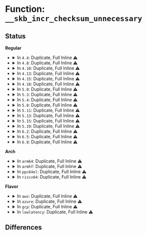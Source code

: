 # Function: <code>__skb_incr_checksum_unnecessary</code>

## Status
<b>Regular</b>
<ul>
<li>
<details>
<summary>In <code>4.4</code>: Duplicate, Full Inline ⚠️</summary>

**Collision:** Static Duplication

**Inline:** Full

**Transformation:** False

**Instances:**

```
In net/ipv4/tcp_offload.c (ffffffff81783b4c)
Location: include/linux/skbuff.h:3104
Inline: True
Inline callers:
  - net/ipv4/tcp_offload.c:tcp4_gro_receive
```
```
In net/ipv4/udp_offload.c (ffffffff8178b7d9)
Location: include/linux/skbuff.h:3104
Inline: True
Inline callers:
  - net/ipv4/udp_offload.c:udp4_gro_receive
```
```
In net/ipv4/gre_offload.c (ffffffff817a5051)
Location: include/linux/skbuff.h:3104
Inline: True
Inline callers:
  - net/ipv4/gre_offload.c:gre_gro_receive
```
```
In net/ipv6/tcpv6_offload.c (ffffffff818013d3)
Location: include/linux/skbuff.h:3104
Inline: True
Inline callers:
  - net/ipv6/tcpv6_offload.c:tcp6_gro_receive
```
```
In net/ipv6/udp_offload.c (ffffffff81801b48)
Location: include/linux/skbuff.h:3104
Inline: True
Inline callers:
  - net/ipv6/udp_offload.c:udp6_gro_receive
```
</details>
</li>
<li>
<details>
<summary>In <code>4.8</code>: Duplicate, Full Inline ⚠️</summary>

**Collision:** Static Duplication

**Inline:** Full

**Transformation:** False

**Instances:**

```
In net/ipv4/tcp_offload.c (ffffffff817f1160)
Location: include/linux/skbuff.h:3311
Inline: True
Inline callers:
  - net/ipv4/tcp_offload.c:tcp4_gro_receive
```
```
In net/ipv4/udp_offload.c (ffffffff817f8f54)
Location: include/linux/skbuff.h:3311
Inline: True
Inline callers:
  - net/ipv4/udp_offload.c:udp4_gro_receive
```
```
In net/ipv4/gre_offload.c (ffffffff8181312c)
Location: include/linux/skbuff.h:3311
Inline: True
Inline callers:
  - net/ipv4/gre_offload.c:gre_gro_receive
```
```
In net/ipv6/udp_offload.c (ffffffff81866eae)
Location: include/linux/skbuff.h:3311
Inline: True
Inline callers:
  - net/ipv6/udp_offload.c:udp6_gro_receive
```
```
In net/ipv6/tcpv6_offload.c (ffffffff81872c71)
Location: include/linux/skbuff.h:3311
Inline: True
Inline callers:
  - net/ipv6/tcpv6_offload.c:tcp6_gro_receive
```
</details>
</li>
<li>
<details>
<summary>In <code>4.10</code>: Duplicate, Full Inline ⚠️</summary>

**Collision:** Static Duplication

**Inline:** Full

**Transformation:** False

**Instances:**

```
In net/ipv4/tcp_offload.c (ffffffff81821ef0)
Location: include/linux/skbuff.h:3363
Inline: True
Inline callers:
  - net/ipv4/tcp_offload.c:tcp4_gro_receive
```
```
In net/ipv4/udp_offload.c (ffffffff81829e24)
Location: include/linux/skbuff.h:3363
Inline: True
Inline callers:
  - net/ipv4/udp_offload.c:udp4_gro_receive
```
```
In net/ipv4/gre_offload.c (ffffffff8184463c)
Location: include/linux/skbuff.h:3363
Inline: True
Inline callers:
  - net/ipv4/gre_offload.c:gre_gro_receive
```
```
In net/ipv6/udp_offload.c (ffffffff818995ae)
Location: include/linux/skbuff.h:3363
Inline: True
Inline callers:
  - net/ipv6/udp_offload.c:udp6_gro_receive
```
```
In net/ipv6/tcpv6_offload.c (ffffffff818a7291)
Location: include/linux/skbuff.h:3363
Inline: True
Inline callers:
  - net/ipv6/tcpv6_offload.c:tcp6_gro_receive
```
</details>
</li>
<li>
<details>
<summary>In <code>4.13</code>: Duplicate, Full Inline ⚠️</summary>

**Collision:** Static Duplication

**Inline:** Full

**Transformation:** False

**Instances:**

```
In net/ipv4/tcp_offload.c (ffffffff81842b24)
Location: include/linux/skbuff.h:3431
Inline: True
Inline callers:
  - net/ipv4/tcp_offload.c:tcp4_gro_receive
```
```
In net/ipv4/udp_offload.c (ffffffff8184b063)
Location: include/linux/skbuff.h:3431
Inline: True
Inline callers:
  - net/ipv4/udp_offload.c:udp4_gro_receive
```
```
In net/ipv4/gre_offload.c (ffffffff81865eb5)
Location: include/linux/skbuff.h:3431
Inline: True
Inline callers:
  - net/ipv4/gre_offload.c:gre_gro_receive
```
```
In net/ipv6/udp_offload.c (ffffffff818bf629)
Location: include/linux/skbuff.h:3431
Inline: True
Inline callers:
  - net/ipv6/udp_offload.c:udp6_gro_receive
```
```
In net/ipv6/tcpv6_offload.c (ffffffff818cdca4)
Location: include/linux/skbuff.h:3431
Inline: True
Inline callers:
  - net/ipv6/tcpv6_offload.c:tcp6_gro_receive
```
</details>
</li>
<li>
<details>
<summary>In <code>4.15</code>: Duplicate, Full Inline ⚠️</summary>

**Collision:** Static Duplication

**Inline:** Full

**Transformation:** False

**Instances:**

```
In net/ipv4/tcp_offload.c (ffffffff818c2484)
Location: include/linux/skbuff.h:3615
Inline: True
Inline callers:
  - net/ipv4/tcp_offload.c:tcp4_gro_receive
```
```
In net/ipv4/udp_offload.c (ffffffff818cacc3)
Location: include/linux/skbuff.h:3615
Inline: True
Inline callers:
  - net/ipv4/udp_offload.c:udp4_gro_receive
```
```
In net/ipv4/gre_offload.c (ffffffff818e5fe7)
Location: include/linux/skbuff.h:3615
Inline: True
Inline callers:
  - net/ipv4/gre_offload.c:gre_gro_receive
```
```
In net/ipv6/udp_offload.c (ffffffff819426f9)
Location: include/linux/skbuff.h:3615
Inline: True
Inline callers:
  - net/ipv6/udp_offload.c:udp6_gro_receive
```
```
In net/ipv6/tcpv6_offload.c (ffffffff81952aa4)
Location: include/linux/skbuff.h:3615
Inline: True
Inline callers:
  - net/ipv6/tcpv6_offload.c:tcp6_gro_receive
```
</details>
</li>
<li>
<details>
<summary>In <code>4.18</code>: Duplicate, Full Inline ⚠️</summary>

**Collision:** Static Duplication

**Inline:** Full

**Transformation:** False

**Instances:**

```
In net/ipv4/tcp_offload.c (ffffffff819180cf)
Location: include/linux/skbuff.h:3625
Inline: True
Inline callers:
  - net/ipv4/tcp_offload.c:tcp4_gro_receive
```
```
In net/ipv4/udp_offload.c (ffffffff81920b8f)
Location: include/linux/skbuff.h:3625
Inline: True
Inline callers:
  - net/ipv4/udp_offload.c:udp4_gro_receive
```
```
In net/ipv4/gre_offload.c (ffffffff8193c885)
Location: include/linux/skbuff.h:3625
Inline: True
Inline callers:
  - net/ipv4/gre_offload.c:gre_gro_receive
```
```
In net/ipv6/udp_offload.c (ffffffff8199b6a5)
Location: include/linux/skbuff.h:3625
Inline: True
Inline callers:
  - net/ipv6/udp_offload.c:udp6_gro_receive
```
```
In net/ipv6/tcpv6_offload.c (ffffffff819ac050)
Location: include/linux/skbuff.h:3625
Inline: True
Inline callers:
  - net/ipv6/tcpv6_offload.c:tcp6_gro_receive
```
</details>
</li>
<li>
<details>
<summary>In <code>5.0</code>: Duplicate, Full Inline ⚠️</summary>

**Collision:** Static Duplication

**Inline:** Full

**Transformation:** False

**Instances:**

```
In net/ipv4/tcp_offload.c (ffffffff8194681c)
Location: include/linux/skbuff.h:3710
Inline: True
Inline callers:
  - net/ipv4/tcp_offload.c:tcp4_gro_receive
```
```
In net/ipv4/udp_offload.c (ffffffff8194ff97)
Location: include/linux/skbuff.h:3710
Inline: True
Inline callers:
  - net/ipv4/udp_offload.c:udp4_gro_receive
```
```
In net/ipv4/gre_offload.c (ffffffff8196c569)
Location: include/linux/skbuff.h:3710
Inline: True
Inline callers:
  - net/ipv4/gre_offload.c:gre_gro_receive
```
```
In net/ipv6/udp_offload.c (ffffffff819d1e95)
Location: include/linux/skbuff.h:3710
Inline: True
Inline callers:
  - net/ipv6/udp_offload.c:udp6_gro_receive
```
```
In net/ipv6/tcpv6_offload.c (ffffffff819e2c2d)
Location: include/linux/skbuff.h:3710
Inline: True
Inline callers:
  - net/ipv6/tcpv6_offload.c:tcp6_gro_receive
```
</details>
</li>
<li>
<details>
<summary>In <code>5.3</code>: Duplicate, Full Inline ⚠️</summary>

**Collision:** Static Duplication

**Inline:** Full

**Transformation:** False

**Instances:**

```
In net/ipv4/tcp_offload.c (ffffffff819aae7e)
Location: include/linux/skbuff.h:3819
Inline: True
Inline callers:
  - net/ipv4/tcp_offload.c:tcp4_gro_receive
```
```
In net/ipv4/udp_offload.c (ffffffff819b4863)
Location: include/linux/skbuff.h:3819
Inline: True
Inline callers:
  - net/ipv4/udp_offload.c:udp4_gro_receive
```
```
In net/ipv4/gre_offload.c (ffffffff819d32c1)
Location: include/linux/skbuff.h:3819
Inline: True
Inline callers:
  - net/ipv4/gre_offload.c:gre_gro_receive
```
```
In net/ipv6/udp_offload.c (ffffffff81a40e4e)
Location: include/linux/skbuff.h:3819
Inline: True
Inline callers:
  - net/ipv6/udp_offload.c:udp6_gro_receive
```
```
In net/ipv6/tcpv6_offload.c (ffffffff81a51984)
Location: include/linux/skbuff.h:3819
Inline: True
Inline callers:
  - net/ipv6/tcpv6_offload.c:tcp6_gro_receive
```
</details>
</li>
<li>
<details>
<summary>In <code>5.4</code>: Duplicate, Full Inline ⚠️</summary>

**Collision:** Static Duplication

**Inline:** Full

**Transformation:** False

**Instances:**

```
In net/ipv4/tcp_offload.c (ffffffff819e1b4e)
Location: include/linux/skbuff.h:3886
Inline: True
Inline callers:
  - net/ipv4/tcp_offload.c:tcp4_gro_receive
```
```
In net/ipv4/udp_offload.c (ffffffff819eb593)
Location: include/linux/skbuff.h:3886
Inline: True
Inline callers:
  - net/ipv4/udp_offload.c:udp4_gro_receive
```
```
In net/ipv4/gre_offload.c (ffffffff81a09e31)
Location: include/linux/skbuff.h:3886
Inline: True
Inline callers:
  - net/ipv4/gre_offload.c:gre_gro_receive
```
```
In net/ipv6/udp_offload.c (ffffffff81a77ace)
Location: include/linux/skbuff.h:3886
Inline: True
Inline callers:
  - net/ipv6/udp_offload.c:udp6_gro_receive
```
```
In net/ipv6/tcpv6_offload.c (ffffffff81a88584)
Location: include/linux/skbuff.h:3886
Inline: True
Inline callers:
  - net/ipv6/tcpv6_offload.c:tcp6_gro_receive
```
</details>
</li>
<li>
<details>
<summary>In <code>5.8</code>: Duplicate, Full Inline ⚠️</summary>

**Collision:** Static Duplication

**Inline:** Full

**Transformation:** False

**Instances:**

```
In net/core/filter.c (ffffffff81a2306a)
Location: include/linux/skbuff.h:3912
Inline: True
Inline callers:
  - net/core/filter.c:bpf_csum_level
```
```
In net/ipv4/tcp_offload.c (ffffffff81acf20c)
Location: include/linux/skbuff.h:3912
Inline: True
Inline callers:
  - net/ipv4/tcp_offload.c:tcp4_gro_receive
```
```
In net/ipv4/udp_offload.c (ffffffff81ad9213)
Location: include/linux/skbuff.h:3912
Inline: True
Inline callers:
  - net/ipv4/udp_offload.c:udp4_gro_receive
```
```
In net/ipv4/gre_offload.c (ffffffff81afa5b3)
Location: include/linux/skbuff.h:3912
Inline: True
Inline callers:
  - net/ipv4/gre_offload.c:gre_gro_receive
```
```
In net/ipv6/udp_offload.c (ffffffff81b71d28)
Location: include/linux/skbuff.h:3912
Inline: True
Inline callers:
  - net/ipv6/udp_offload.c:udp6_gro_receive
```
```
In net/ipv6/tcpv6_offload.c (ffffffff81b83b78)
Location: include/linux/skbuff.h:3912
Inline: True
Inline callers:
  - net/ipv6/tcpv6_offload.c:tcp6_gro_receive
```
</details>
</li>
<li>
<details>
<summary>In <code>5.11</code>: Duplicate, Full Inline ⚠️</summary>

**Collision:** Static Duplication

**Inline:** Full

**Transformation:** False

**Instances:**

```
In net/core/filter.c (ffffffff81a233ca)
Location: include/linux/skbuff.h:3941
Inline: True
Inline callers:
  - net/core/filter.c:bpf_csum_level
```
```
In net/ipv4/tcp_offload.c (ffffffff81adb211)
Location: include/linux/skbuff.h:3941
Inline: True
Inline callers:
  - net/ipv4/tcp_offload.c:tcp4_gro_receive
```
```
In net/ipv4/udp_offload.c (ffffffff81ae5c2a)
Location: include/linux/skbuff.h:3941
Inline: True
Inline callers:
  - net/ipv4/udp_offload.c:udp4_gro_receive
```
```
In net/ipv4/gre_offload.c (ffffffff81b07d61)
Location: include/linux/skbuff.h:3941
Inline: True
Inline callers:
  - net/ipv4/gre_offload.c:gre_gro_receive
```
```
In net/ipv6/udp_offload.c (ffffffff81b80a74)
Location: include/linux/skbuff.h:3941
Inline: True
Inline callers:
  - net/ipv6/udp_offload.c:udp6_gro_receive
```
```
In net/ipv6/tcpv6_offload.c (ffffffff81b93226)
Location: include/linux/skbuff.h:3941
Inline: True
Inline callers:
  - net/ipv6/tcpv6_offload.c:tcp6_gro_receive
```
</details>
</li>
<li>
<details>
<summary>In <code>5.13</code>: Duplicate, Full Inline ⚠️</summary>

**Collision:** Static Duplication

**Inline:** Full

**Transformation:** False

**Instances:**

```
In net/core/filter.c (ffffffff81a0a6ea)
Location: include/linux/skbuff.h:4005
Inline: True
Inline callers:
  - net/core/filter.c:bpf_csum_level
```
```
In net/ipv4/tcp_offload.c (ffffffff81ac6268)
Location: include/linux/skbuff.h:4005
Inline: True
Inline callers:
  - net/ipv4/tcp_offload.c:tcp4_gro_receive
```
```
In net/ipv4/udp_offload.c (ffffffff81ad0f1a)
Location: include/linux/skbuff.h:4005
Inline: True
Inline callers:
  - net/ipv4/udp_offload.c:udp4_gro_receive
```
```
In net/ipv4/gre_offload.c (ffffffff81af356d)
Location: include/linux/skbuff.h:4005
Inline: True
Inline callers:
  - net/ipv4/gre_offload.c:gre_gro_receive
```
```
In net/ipv6/udp_offload.c (ffffffff81b6f67e)
Location: include/linux/skbuff.h:4005
Inline: True
Inline callers:
  - net/ipv6/udp_offload.c:udp6_gro_receive
```
```
In net/ipv6/tcpv6_offload.c (ffffffff81b822c5)
Location: include/linux/skbuff.h:4005
Inline: True
Inline callers:
  - net/ipv6/tcpv6_offload.c:tcp6_gro_receive
```
</details>
</li>
<li>
<details>
<summary>In <code>5.15</code>: Duplicate, Full Inline ⚠️</summary>

**Collision:** Static Duplication

**Inline:** Full

**Transformation:** False

**Instances:**

```
In net/core/filter.c (ffffffff81abcbca)
Location: include/linux/skbuff.h:4042
Inline: True
Inline callers:
  - net/core/filter.c:bpf_csum_level
```
```
In net/ipv4/tcp_offload.c (ffffffff81b84a78)
Location: include/linux/skbuff.h:4042
Inline: True
Inline callers:
  - net/ipv4/tcp_offload.c:tcp4_gro_receive
```
```
In net/ipv4/udp_offload.c (ffffffff81b8f937)
Location: include/linux/skbuff.h:4042
Inline: True
Inline callers:
  - net/ipv4/udp_offload.c:udp4_gro_receive
```
```
In net/ipv4/gre_offload.c (ffffffff81bb3a7d)
Location: include/linux/skbuff.h:4042
Inline: True
Inline callers:
  - net/ipv4/gre_offload.c:gre_gro_receive
```
```
In net/ipv6/udp_offload.c (ffffffff81c3773b)
Location: include/linux/skbuff.h:4042
Inline: True
Inline callers:
  - net/ipv6/udp_offload.c:udp6_gro_receive
```
```
In net/ipv6/tcpv6_offload.c (ffffffff81c4e375)
Location: include/linux/skbuff.h:4042
Inline: True
Inline callers:
  - net/ipv6/tcpv6_offload.c:tcp6_gro_receive
```
</details>
</li>
<li>
<details>
<summary>In <code>5.19</code>: Duplicate, Full Inline ⚠️</summary>

**Collision:** Static Duplication

**Inline:** Full

**Transformation:** False

**Instances:**

```
In net/core/filter.c (ffffffff81c376ca)
Location: include/linux/skbuff.h:4461
Inline: True
Inline callers:
  - net/core/filter.c:bpf_csum_level
```
```
In net/ipv4/tcp_offload.c (ffffffff81d152d2)
Location: include/linux/skbuff.h:4461
Inline: True
Inline callers:
  - net/ipv4/tcp_offload.c:tcp4_gro_receive
```
```
In net/ipv4/udp_offload.c (ffffffff81d20c2a)
Location: include/linux/skbuff.h:4461
Inline: True
Inline callers:
  - net/ipv4/udp_offload.c:udp4_gro_receive
```
```
In net/ipv4/gre_offload.c (ffffffff81d47298)
Location: include/linux/skbuff.h:4461
Inline: True
Inline callers:
  - net/ipv4/gre_offload.c:gre_gro_receive
```
```
In net/ipv6/udp_offload.c (ffffffff81dd5125)
Location: include/linux/skbuff.h:4461
Inline: True
Inline callers:
  - net/ipv6/udp_offload.c:udp6_gro_receive
```
```
In net/ipv6/tcpv6_offload.c (ffffffff81deec18)
Location: include/linux/skbuff.h:4461
Inline: True
Inline callers:
  - net/ipv6/tcpv6_offload.c:tcp6_gro_receive
```
</details>
</li>
<li>
<details>
<summary>In <code>6.2</code>: Duplicate, Full Inline ⚠️</summary>

**Collision:** Static Duplication

**Inline:** Full

**Transformation:** False

**Instances:**

```
In net/core/filter.c (ffffffff81deaf2a)
Location: include/linux/skbuff.h:4357
Inline: True
Inline callers:
  - net/core/filter.c:bpf_csum_level
```
```
In net/ipv4/tcp_offload.c (ffffffff81edb4b2)
Location: include/linux/skbuff.h:4357
Inline: True
Inline callers:
  - net/ipv4/tcp_offload.c:tcp4_gro_receive
```
```
In net/ipv4/udp_offload.c (ffffffff81ee7ea4)
Location: include/linux/skbuff.h:4357
Inline: True
Inline callers:
  - net/ipv4/udp_offload.c:udp4_gro_receive
```
```
In net/ipv4/gre_offload.c (ffffffff81f102ad)
Location: include/linux/skbuff.h:4357
Inline: True
Inline callers:
  - net/ipv4/gre_offload.c:gre_gro_receive
```
```
In net/ipv6/udp_offload.c (ffffffff81fa6825)
Location: include/linux/skbuff.h:4357
Inline: True
Inline callers:
  - net/ipv6/udp_offload.c:udp6_gro_receive
```
```
In net/ipv6/tcpv6_offload.c (ffffffff81fc2c68)
Location: include/linux/skbuff.h:4357
Inline: True
Inline callers:
  - net/ipv6/tcpv6_offload.c:tcp6_gro_receive
```
</details>
</li>
<li>
<details>
<summary>In <code>6.5</code>: Duplicate, Full Inline ⚠️</summary>

**Collision:** Static Duplication

**Inline:** Full

**Transformation:** False

**Instances:**

```
In net/core/filter.c (ffffffff81e5c72a)
Location: include/linux/skbuff.h:4389
Inline: True
Inline callers:
  - net/core/filter.c:bpf_csum_level
```
```
In net/ipv4/tcp_offload.c (ffffffff81f3a572)
Location: include/linux/skbuff.h:4389
Inline: True
Inline callers:
  - net/ipv4/tcp_offload.c:tcp4_gro_receive
```
```
In net/ipv4/udp_offload.c (ffffffff81f4772d)
Location: include/linux/skbuff.h:4389
Inline: True
Inline callers:
  - net/ipv4/udp_offload.c:udp4_gro_receive
```
```
In net/ipv4/gre_offload.c (ffffffff81f6ff9d)
Location: include/linux/skbuff.h:4389
Inline: True
Inline callers:
  - net/ipv4/gre_offload.c:gre_gro_receive
```
```
In net/ipv6/udp_offload.c (ffffffff8200721b)
Location: include/linux/skbuff.h:4389
Inline: True
Inline callers:
  - net/ipv6/udp_offload.c:udp6_gro_receive
```
```
In net/ipv6/tcpv6_offload.c (ffffffff82023bf7)
Location: include/linux/skbuff.h:4389
Inline: True
Inline callers:
  - net/ipv6/tcpv6_offload.c:tcp6_gro_receive
```
</details>
</li>
<li>
<details>
<summary>In <code>6.8</code>: Duplicate, Full Inline ⚠️</summary>

**Collision:** Static Duplication

**Inline:** Full

**Transformation:** False

**Instances:**

```
In net/core/filter.c (ffffffff81f1bb1a)
Location: include/linux/skbuff.h:4429
Inline: True
Inline callers:
  - net/core/filter.c:bpf_csum_level
```
```
In net/ipv4/tcp_offload.c (ffffffff82000662)
Location: include/linux/skbuff.h:4429
Inline: True
Inline callers:
  - net/ipv4/tcp_offload.c:tcp4_gro_receive
```
```
In net/ipv4/udp_offload.c (ffffffff8200d86d)
Location: include/linux/skbuff.h:4429
Inline: True
Inline callers:
  - net/ipv4/udp_offload.c:udp4_gro_receive
```
```
In net/ipv4/gre_offload.c (ffffffff820366cd)
Location: include/linux/skbuff.h:4429
Inline: True
Inline callers:
  - net/ipv4/gre_offload.c:gre_gro_receive
```
```
In net/ipv6/udp_offload.c (ffffffff820d607b)
Location: include/linux/skbuff.h:4429
Inline: True
Inline callers:
  - net/ipv6/udp_offload.c:udp6_gro_receive
```
```
In net/ipv6/tcpv6_offload.c (ffffffff820f2d57)
Location: include/linux/skbuff.h:4429
Inline: True
Inline callers:
  - net/ipv6/tcpv6_offload.c:tcp6_gro_receive
```
</details>
</li>
</ul>
<b>Arch</b>
<ul>
<li>
<details>
<summary>In <code>arm64</code>: Duplicate, Full Inline ⚠️</summary>

**Collision:** Static Duplication

**Inline:** Full

**Transformation:** False

**Instances:**

```
In net/ipv4/tcp_offload.c (ffff800010c95b58)
Location: include/linux/skbuff.h:3886
Inline: True
Inline callers:
  - net/ipv4/tcp_offload.c:tcp4_gro_receive
```
```
In net/ipv4/udp_offload.c (ffff800010ca0f08)
Location: include/linux/skbuff.h:3886
Inline: True
Inline callers:
  - net/ipv4/udp_offload.c:udp4_gro_receive
```
```
In net/ipv4/gre_offload.c (ffff800010cc3178)
Location: include/linux/skbuff.h:3886
Inline: True
Inline callers:
  - net/ipv4/gre_offload.c:gre_gro_receive
```
```
In net/ipv6/udp_offload.c (ffff800010d40f50)
Location: include/linux/skbuff.h:3886
Inline: True
Inline callers:
  - net/ipv6/udp_offload.c:udp6_gro_receive
```
```
In net/ipv6/tcpv6_offload.c (ffff800010d5512c)
Location: include/linux/skbuff.h:3886
Inline: True
Inline callers:
  - net/ipv6/tcpv6_offload.c:tcp6_gro_receive
```
</details>
</li>
<li>
<details>
<summary>In <code>armhf</code>: Duplicate, Full Inline ⚠️</summary>

**Collision:** Static Duplication

**Inline:** Full

**Transformation:** False

**Instances:**

```
In net/ipv4/tcp_offload.c (c0da4338)
Location: include/linux/skbuff.h:3886
Inline: True
Inline callers:
  - net/ipv4/tcp_offload.c:tcp4_gro_receive
```
```
In net/ipv4/udp_offload.c (c0dad60c)
Location: include/linux/skbuff.h:3886
Inline: True
Inline callers:
  - net/ipv4/udp_offload.c:udp4_gro_receive
```
```
In net/ipv4/gre_offload.c (c0dce9d0)
Location: include/linux/skbuff.h:3886
Inline: True
Inline callers:
  - net/ipv4/gre_offload.c:gre_gro_receive
```
```
In net/ipv6/udp_offload.c (c0e43978)
Location: include/linux/skbuff.h:3886
Inline: True
Inline callers:
  - net/ipv6/udp_offload.c:udp6_gro_receive
```
```
In net/ipv6/tcpv6_offload.c (c0e556e0)
Location: include/linux/skbuff.h:3886
Inline: True
Inline callers:
  - net/ipv6/tcpv6_offload.c:tcp6_gro_receive
```
</details>
</li>
<li>
<details>
<summary>In <code>ppc64el</code>: Duplicate, Full Inline ⚠️</summary>

**Collision:** Static Duplication

**Inline:** Full

**Transformation:** False

**Instances:**

```
In net/ipv4/tcp_offload.c (c000000000da6ed0)
Location: include/linux/skbuff.h:3886
Inline: True
Inline callers:
  - net/ipv4/tcp_offload.c:tcp4_gro_receive
```
```
In net/ipv4/udp_offload.c (c000000000db3df8)
Location: include/linux/skbuff.h:3886
Inline: True
Inline callers:
  - net/ipv4/udp_offload.c:udp4_gro_receive
```
```
In net/ipv4/gre_offload.c (c000000000dde8d4)
Location: include/linux/skbuff.h:3886
Inline: True
Inline callers:
  - net/ipv4/gre_offload.c:gre_gro_receive
```
```
In net/ipv6/udp_offload.c (c000000000e757b0)
Location: include/linux/skbuff.h:3886
Inline: True
Inline callers:
  - net/ipv6/udp_offload.c:udp6_gro_receive
```
```
In net/ipv6/tcpv6_offload.c (c000000000e8de80)
Location: include/linux/skbuff.h:3886
Inline: True
Inline callers:
  - net/ipv6/tcpv6_offload.c:tcp6_gro_receive
```
</details>
</li>
<li>
<details>
<summary>In <code>riscv64</code>: Duplicate, Full Inline ⚠️</summary>

**Collision:** Static Duplication

**Inline:** Full

**Transformation:** False

**Instances:**

```
In net/ipv4/tcp_offload.c (ffffffe0007f4d44)
Location: include/linux/skbuff.h:3886
Inline: True
Inline callers:
  - net/ipv4/tcp_offload.c:tcp4_gro_receive
```
```
In net/ipv4/udp_offload.c (ffffffe0007fd564)
Location: include/linux/skbuff.h:3886
Inline: True
Inline callers:
  - net/ipv4/udp_offload.c:udp4_gro_receive
```
```
In net/ipv4/gre_offload.c (ffffffe00081858c)
Location: include/linux/skbuff.h:3886
Inline: True
Inline callers:
  - net/ipv4/gre_offload.c:gre_gro_receive
```
```
In net/ipv6/udp_offload.c (ffffffe00087c6fc)
Location: include/linux/skbuff.h:3886
Inline: True
Inline callers:
  - net/ipv6/udp_offload.c:udp6_gro_receive
```
```
In net/ipv6/tcpv6_offload.c (ffffffe00088c970)
Location: include/linux/skbuff.h:3886
Inline: True
Inline callers:
  - net/ipv6/tcpv6_offload.c:tcp6_gro_receive
```
</details>
</li>
</ul>
<b>Flavor</b>
<ul>
<li>
<details>
<summary>In <code>aws</code>: Duplicate, Full Inline ⚠️</summary>

**Collision:** Static Duplication

**Inline:** Full

**Transformation:** False

**Instances:**

```
In net/ipv4/tcp_offload.c (ffffffff819819be)
Location: include/linux/skbuff.h:3886
Inline: True
Inline callers:
  - net/ipv4/tcp_offload.c:tcp4_gro_receive
```
```
In net/ipv4/udp_offload.c (ffffffff8198b403)
Location: include/linux/skbuff.h:3886
Inline: True
Inline callers:
  - net/ipv4/udp_offload.c:udp4_gro_receive
```
```
In net/ipv4/gre_offload.c (ffffffff819a9bd1)
Location: include/linux/skbuff.h:3886
Inline: True
Inline callers:
  - net/ipv4/gre_offload.c:gre_gro_receive
```
```
In net/ipv6/udp_offload.c (ffffffff81a1715e)
Location: include/linux/skbuff.h:3886
Inline: True
Inline callers:
  - net/ipv6/udp_offload.c:udp6_gro_receive
```
```
In net/ipv6/tcpv6_offload.c (ffffffff81a27c14)
Location: include/linux/skbuff.h:3886
Inline: True
Inline callers:
  - net/ipv6/tcpv6_offload.c:tcp6_gro_receive
```
</details>
</li>
<li>
<details>
<summary>In <code>azure</code>: Duplicate, Full Inline ⚠️</summary>

**Collision:** Static Duplication

**Inline:** Full

**Transformation:** False

**Instances:**

```
In net/ipv4/tcp_offload.c (ffffffff8193b47e)
Location: include/linux/skbuff.h:3886
Inline: True
Inline callers:
  - net/ipv4/tcp_offload.c:tcp4_gro_receive
```
```
In net/ipv4/udp_offload.c (ffffffff81944ec3)
Location: include/linux/skbuff.h:3886
Inline: True
Inline callers:
  - net/ipv4/udp_offload.c:udp4_gro_receive
```
```
In net/ipv4/gre_offload.c (ffffffff81963691)
Location: include/linux/skbuff.h:3886
Inline: True
Inline callers:
  - net/ipv4/gre_offload.c:gre_gro_receive
```
```
In net/ipv6/udp_offload.c (ffffffff819d3f1e)
Location: include/linux/skbuff.h:3886
Inline: True
Inline callers:
  - net/ipv6/udp_offload.c:udp6_gro_receive
```
```
In net/ipv6/tcpv6_offload.c (ffffffff819e49d4)
Location: include/linux/skbuff.h:3886
Inline: True
Inline callers:
  - net/ipv6/tcpv6_offload.c:tcp6_gro_receive
```
</details>
</li>
<li>
<details>
<summary>In <code>gcp</code>: Duplicate, Full Inline ⚠️</summary>

**Collision:** Static Duplication

**Inline:** Full

**Transformation:** False

**Instances:**

```
In net/ipv4/tcp_offload.c (ffffffff819ec18e)
Location: include/linux/skbuff.h:3886
Inline: True
Inline callers:
  - net/ipv4/tcp_offload.c:tcp4_gro_receive
```
```
In net/ipv4/udp_offload.c (ffffffff819f5bd3)
Location: include/linux/skbuff.h:3886
Inline: True
Inline callers:
  - net/ipv4/udp_offload.c:udp4_gro_receive
```
```
In net/ipv4/gre_offload.c (ffffffff81a14471)
Location: include/linux/skbuff.h:3886
Inline: True
Inline callers:
  - net/ipv4/gre_offload.c:gre_gro_receive
```
```
In net/ipv6/udp_offload.c (ffffffff81a81bde)
Location: include/linux/skbuff.h:3886
Inline: True
Inline callers:
  - net/ipv6/udp_offload.c:udp6_gro_receive
```
```
In net/ipv6/tcpv6_offload.c (ffffffff81a937c4)
Location: include/linux/skbuff.h:3886
Inline: True
Inline callers:
  - net/ipv6/tcpv6_offload.c:tcp6_gro_receive
```
</details>
</li>
<li>
<details>
<summary>In <code>lowlatency</code>: Duplicate, Full Inline ⚠️</summary>

**Collision:** Static Duplication

**Inline:** Full

**Transformation:** False

**Instances:**

```
In net/ipv4/tcp_offload.c (ffffffff819f603e)
Location: include/linux/skbuff.h:3886
Inline: True
Inline callers:
  - net/ipv4/tcp_offload.c:tcp4_gro_receive
```
```
In net/ipv4/udp_offload.c (ffffffff819ffdd3)
Location: include/linux/skbuff.h:3886
Inline: True
Inline callers:
  - net/ipv4/udp_offload.c:udp4_gro_receive
```
```
In net/ipv4/gre_offload.c (ffffffff81a1ee73)
Location: include/linux/skbuff.h:3886
Inline: True
Inline callers:
  - net/ipv4/gre_offload.c:gre_gro_receive
```
```
In net/ipv6/udp_offload.c (ffffffff81a8e4de)
Location: include/linux/skbuff.h:3886
Inline: True
Inline callers:
  - net/ipv6/udp_offload.c:udp6_gro_receive
```
```
In net/ipv6/tcpv6_offload.c (ffffffff81a9f914)
Location: include/linux/skbuff.h:3886
Inline: True
Inline callers:
  - net/ipv6/tcpv6_offload.c:tcp6_gro_receive
```
</details>
</li>
</ul>

## Differences
